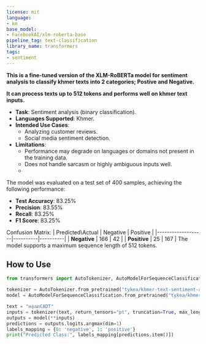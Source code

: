 ```yaml
---
license: mit
language:
- km
base_model:
- FacebookAI/xlm-roberta-base
pipeline_tag: text-classification
library_name: transformers
tags:
- sentiment
---
```


**This is a fine-tuned version of the XLM-RoBERTa model for sentiment analysis to classify khmer texts into 2 categories; Postive and Negative.** 

**It can process texts up to 512 tokens and performs well on khmer text inputs.**

- **Task**: Sentiment analysis (binary classification).
- **Languages Supported**: Khmer.
- **Intended Use Cases**: 
  - Analyzing customer reviews.
  - Social media sentiment detection.
- **Limitations**: 
  - Performance may degrade on languages or domains not present in the training data.
  - Does not handle sarcasm or highly ambiguous inputs well.
  - 
The model was evaluated on a test set of 400 samples, achieving the following performance:

- **Test Accuracy**: 83.25%
- **Precision**: 83.55%
- **Recall**: 83.25%
- **F1 Score**: 83.25%

Confusion Matrix:
| Predicted\Actual | Negative | Positive |
|-------------------|----------|----------|
| **Negative**      | 166      | 42       |
| **Positive**      | 25       | 167      |
The model supports a maximum sequence length of 512 tokens.
## How to Use
```python
from transformers import AutoTokenizer, AutoModelForSequenceClassification

tokenizer = AutoTokenizer.from_pretrained("tykea/khmer-text-sentiment-analysis-roberta")
model = AutoModelForSequenceClassification.from_pretrained("tykea/khmer-text-sentiment-analysis-roberta")

text = "អគុណCADT"
inputs = tokenizer(text, return_tensors="pt", truncation=True, max_length=512)
outputs = model(**inputs)
predictions = outputs.logits.argmax(dim=1)
labels_mapping = {0: 'negative', 1: 'positive'}
print("Predicted Class:", labels_mapping[predictions.item()])